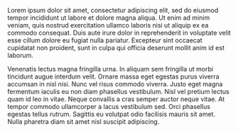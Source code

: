 Lorem ipsum dolor sit amet, consectetur adipiscing elit, sed do eiusmod tempor incididunt ut labore et dolore magna aliqua. Ut enim ad minim veniam, quis nostrud exercitation ullamco laboris nisi ut aliquip ex ea commodo consequat. Duis aute irure dolor in reprehenderit in voluptate velit esse cillum dolore eu fugiat nulla pariatur. Excepteur sint occaecat cupidatat non proident, sunt in culpa qui officia deserunt mollit anim id est laborum.

Venenatis lectus magna fringilla urna. In aliquam sem fringilla ut morbi tincidunt augue interdum velit. Ornare massa eget egestas purus viverra accumsan in nisl nisi. Nunc vel risus commodo viverra. Justo eget magna fermentum iaculis eu non diam phasellus vestibulum. Nisl vel pretium lectus quam id leo in vitae. Neque convallis a cras semper auctor neque vitae. At tempor commodo ullamcorper a lacus vestibulum sed. Orci phasellus egestas tellus rutrum. Sagittis eu volutpat odio facilisis mauris sit amet. Nulla pharetra diam sit amet nisl suscipit adipiscing.